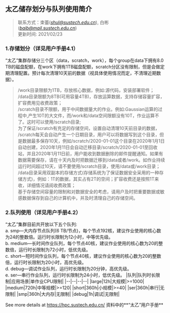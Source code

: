 ## 太乙储存划分与队列使用简介
> 联系方式：束蕾(*shul@sustech.edu.cn*), 白彬(*baib@mail.sustech.edu.cn*)\
> 更新时间: 2021/02/23

### 1.存储划分（详见用户手册4.1）
“太乙”集群存储分三个区（data，scratch，work），每个group在data下拥有8.0 TB的磁盘配额，在work下拥有1TB磁盘配额，scratch分区没有限制，但是会做定期清理配置。预计每次清理10天前的数据（视具体使用情况而定，不清理近期数据）。
>	/work目录限额为1TB，存放核心数据，例如:源代码，安装部署软件；\
>	/data目录限额为8TB(可用容量4TB)，存放运算数据，支持存储容量扩容，扩容费用见收费政策；\
>	/scratch目录不限额，用于中间数据量大的作业。例如:Gaussian运算的过程中,产生10T的大文件，而/work和/data空间限额没有10T，作业运算不了。这时可以使用/scratch目录;\
>	为了保证/scratch有充足的存储空间，设置自动清理10天前目录的数据， /scratch每天会自动产生一个日期目录，用户可以将数据写到这个目录，但是数据最多保存10天，例如/scratch/2020-01-01这个目录在2020年1月1日自动创建，2020年1月11日会自动迁移目录/scratch/2020-01-01至回收站，并且2020年1月11日前，用户能收到数据删除的邮件提醒通知。如果有数据需要保存，请在十天内及时把数据迁移到/data或者/work。如作业持续运行时间超过10天，请不要使用/scratch目录，使用/data或/work目录；\
>	/data目录采用双副本的存储方式(存储系统为了保证数据安全采用的一种存储方式)，例如：1T的数据，其实占有2T的空间；扩容收费还是按照1T来收，详细情况请阅收费政策；\
>	基于存储空间容量的限制和对数据安全的考虑，请用户及时把重要数据或敏感数据保存到自己的计算机中，并及时清理自己的存储空间。
### 2.队列使用（详见用户手册4.2）
 “太乙”集群目前共开放以下五个队列:\
a. smp—大内存节点队列(6 TB/节点)，每个节点192核，建议作业使用的核心数为24的整数倍。运行时长限制为12小时，中等优先级。\
b. medium—长时间作业队列，每个节点40核，建议作业使用的核心数为20的整数倍，运行时长限制为72小时，低优先级。\
c. short—短时间作业队列，每个节点40核，建议作业使用的核心数为20的整数倍，运行时长限制为20小时，高优先级。\
d. debug—调试作业队列，运行时长限制为20分钟，高优先级。\
e. ser—串行作业队列，运行时长限制为24小时，低优先级。
|队列|队列时长限制|应用场景|单作业CPU限制|
|--|--|--|--|
|large|12h|大规模|>=1000|
|medium|720h|中等规模|>=120|
|short|360h|小规模|>=40|
|ser|360h|串行|无限制|
|smp|360h|大内存|无限制|
|debug|1h|调试|无限制|

See more details at https://hpc.sustech.edu.cn/ 资料中的**“太乙”用户手册**
